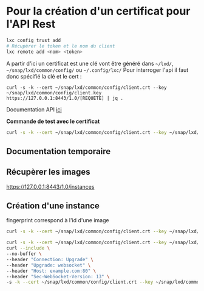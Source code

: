 # Pour la création d'un certificat pour l'API Rest

```bash 
lxc config trust add
# Récupèrer le token et le nom du client
lxc remote add <nom> <token>
```
A partir d'ici un certificat est une clé vont être généré dans ``~/lxd/``, ``~/snap/lxd/common/config/`` ou ``~/.config/lxc/``
Pour interroger l'api il faut donc spécifié la clé et le cert : 

```
curl -s -k --cert ~/snap/lxd/common/config/client.crt --key ~/snap/lxd/common/config/client.key https://127.0.0.1:8443/1.0/[REQUETE] | jq .
```

Documentation API [ici](https://documentation.ubuntu.com/lxd/en/latest/api/#/)

__Commande de test avec le certificat__
```bash
curl -s -k --cert ~/snap/lxd/common/config/client.crt --key ~/snap/lxd/common/config/client.key -X POST
```

## Documentation temporaire  

## Récupèrer les images

https://127.0.0.1:8443/1.0/instances

## Création d'une instance

fingerprint correspond à l'id d'une image

```bash
curl -s -k --cert ~/snap/lxd/common/config/client.crt --key ~/snap/lxd/common/config/client.key -X POST https://127.0.0.1:8443/1.0/instances -H "Content-Type: application/json" -d '{"name":"test56noah","source":{"type":"image","fingerprint":"1722a71a9f2dc0c68eac142a7d53ec728c15d2379e99f5b5545de99d440e3422"}}'| jq .metadata.id | sed 's/"//g' | curl -s -k --cert ~/snap/lxd/common/config/client.crt --key ~/snap/lxd/common/config/client.key https://127.0.0.1:8443/1.0/operations/$(</dev/stdin) | jq .
```
```bash
curl -s -k --cert ~/snap/lxd/common/config/client.crt --key ~/snap/lxd/common/config/client.key -X POST https://127.0.0.1:8443/1.0/instances -H "Content-Type: application/json" -d '{"name":"test56noah","source":{"type":"image","fingerprint":"712a58368655"}}'| jq .metadata.id | sed 's/"//g' | 
curl --include \
--no-buffer \
--header "Connection: Upgrade" \
--header "Upgrade: websocket" \
--header "Host: example.com:80" \
--header "Sec-WebSocket-Version: 13" \
-s -k --cert ~/snap/lxd/common/config/client.crt --key ~/snap/lxd/common/config/client.key https://127.0.0.1:8443/1.0/operations/$(</dev/stdin)
```
